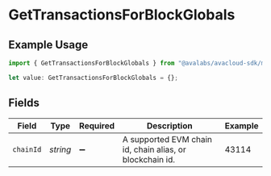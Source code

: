 # GetTransactionsForBlockGlobals

## Example Usage

```typescript
import { GetTransactionsForBlockGlobals } from "@avalabs/avacloud-sdk/models/operations";

let value: GetTransactionsForBlockGlobals = {};
```

## Fields

| Field                                                    | Type                                                     | Required                                                 | Description                                              | Example                                                  |
| -------------------------------------------------------- | -------------------------------------------------------- | -------------------------------------------------------- | -------------------------------------------------------- | -------------------------------------------------------- |
| `chainId`                                                | *string*                                                 | :heavy_minus_sign:                                       | A supported EVM chain id, chain alias, or blockchain id. | 43114                                                    |
